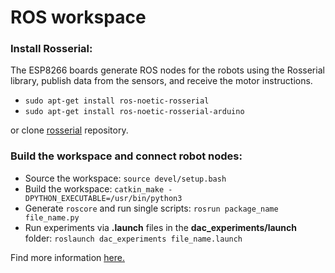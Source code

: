 # ROS workspace #

### Install Rosserial: ###

The ESP8266 boards generate ROS nodes for the robots using the Rosserial library, publish data from the sensors, and receive the motor instructions.

- `sudo apt-get install ros-noetic-rosserial`
- `sudo apt-get install ros-noetic-rosserial-arduino`

or clone [rosserial](https://github.com/ros-drivers/rosserial) repository.

### Build the workspace and connect robot nodes: ###

- Source the workspace: `source devel/setup.bash`
- Build the workspace: `catkin_make -DPYTHON_EXECUTABLE=/usr/bin/python3`
- Generate `roscore` and run single scripts: `rosrun package_name file_name.py` 
- Run experiments via **.launch** files in the **dac_experiments/launch** folder: `roslaunch dac_experiments file_name.launch`

Find more information [here.](http://wiki.ros.org/ROS/Tutorials/CreatingPackage)


